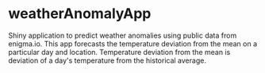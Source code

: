 # weatherAnomalyApp
Shiny application to predict weather anomalies using public data from enigma.io. 
This app forecasts the temperature deviation from the mean on a particular day and location.
Temperature deviation from the mean is deviation of a day's temperature from the historical average.
